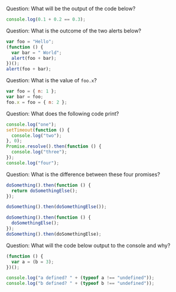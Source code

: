 Question: What will be the output of the code below?

```javascript
console.log(0.1 + 0.2 == 0.3);
```

Question: What is the outcome of the two alerts below?

```javascript
var foo = "Hello";
(function () {
  var bar = " World";
  alert(foo + bar);
})();
alert(foo + bar);
```

Question: What is the value of `foo.x`?

```javascript
var foo = { n: 1 };
var bar = foo;
foo.x = foo = { n: 2 };
```

Question: What does the following code print?

```javascript
console.log("one");
setTimeout(function () {
  console.log("two");
}, 0);
Promise.resolve().then(function () {
  console.log("three");
});
console.log("four");
```

Question: What is the difference between these four promises?

```javascript
doSomething().then(function () {
  return doSomethingElse();
});

doSomething().then(doSomethingElse());

doSomething().then(function () {
  doSomethingElse();
});
doSomething().then(doSomethingElse);
```

Question: What will the code below output to the console and why?

```javascript
(function () {
  var a = (b = 3);
})();

console.log("a defined? " + (typeof a !== "undefined"));
console.log("b defined? " + (typeof b !== "undefined"));
```
